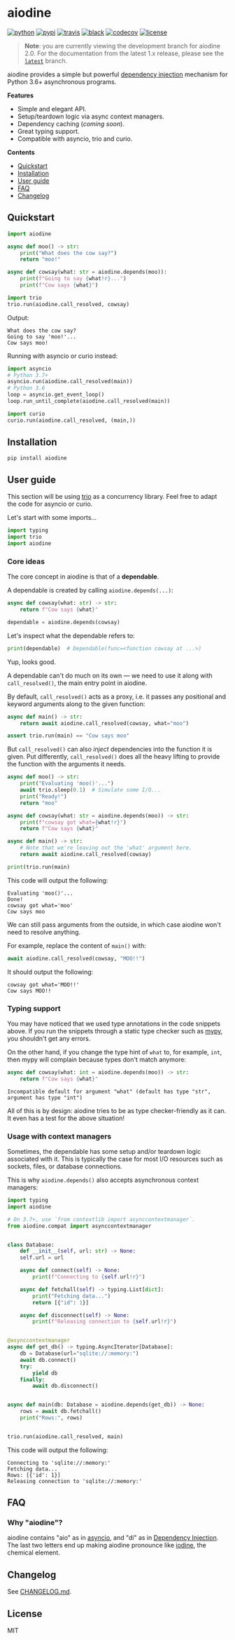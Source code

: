 # aiodine

[![python](https://img.shields.io/pypi/pyversions/aiodine.svg?logo=python&logoColor=fed749&colorB=3770a0&label=)](https://www.python.org)
[![pypi](https://img.shields.io/pypi/v/aiodine.svg)][pypi-url]
[![travis](https://img.shields.io/travis/bocadilloproject/aiodine.svg)](https://travis-ci.org/bocadilloproject/aiodine)
[![black](https://img.shields.io/badge/code_style-black-000000.svg)](https://github.com/ambv/black)
[![codecov](https://codecov.io/gh/bocadilloproject/aiodine/branch/master/graph/badge.svg)](https://codecov.io/gh/bocadilloproject/aiodine)
[![license](https://img.shields.io/pypi/l/aiodine.svg)][pypi-url]

[pypi-url]: https://pypi.org/project/aiodine/

> **Note**: you are currently viewing the development branch for aiodine 2.0. For the documentation from the latest 1.x release, please see the [`latest`] branch.

[`latest`]: https://github.com/bocadilloproject/aiodine/tree/latest

aiodine provides a simple but powerful [dependency injection][di] mechanism for Python 3.6+ asynchronous programs.

**Features**

- Simple and elegant API.
- Setup/teardown logic via async context managers.
- Dependency caching (_coming soon_).
- Great typing support.
- Compatible with asyncio, trio and curio.

**Contents**

- [Quickstart](#quickstart)
- [Installation](#installation)
- [User guide](#user-guide)
- [FAQ](#faq)
- [Changelog](#changelog)

## Quickstart

```python
import aiodine

async def moo() -> str:
    print("What does the cow say?")
    return "moo!"

async def cowsay(what: str = aiodine.depends(moo)):
    print(f"Going to say {what!r}...")
    print(f"Cow says {what}")

import trio
trio.run(aiodine.call_resolved, cowsay)
```

Output:

```console
What does the cow say?
Going to say 'moo!'...
Cow says moo!
```

Running with asyncio or curio instead:

```python
import asyncio
# Python 3.7+
asyncio.run(aiodine.call_resolved(main))
# Python 3.6
loop = asyncio.get_event_loop()
loop.run_until_complete(aiodine.call_resolved(main))

import curio
curio.run(aiodine.call_resolved, (main,))
```

## Installation

```
pip install aiodine
```

## User guide

This section will be using [trio](https://github.com/python-trio/trio) as a concurrency library. Feel free to adapt the code for asyncio or curio.

Let's start with some imports...

```python
import typing
import trio
import aiodine
```

### Core ideas

The core concept in aiodine is that of a **dependable**.

A dependable is created by calling `aiodine.depends(...)`:

```python
async def cowsay(what: str) -> str:
    return f"Cow says {what}"

dependable = aiodine.depends(cowsay)
```

Let's inspect what the dependable refers to:

```python
print(dependable)  # Dependable(func=<function cowsay at ...>)
```

Yup, looks good.

A dependable can't do much on its own — we need to use it along with `call_resolved()`, the main entry point in aiodine.

By default, `call_resolved()` acts as a proxy, i.e. it passes any positional and keyword arguments along to the given function:

```python
async def main() -> str:
    return await aiodine.call_resolved(cowsay, what="moo")

assert trio.run(main) == "Cow says moo"
```

But `call_resolved()` can also _inject_ dependencies into the function it is given. Put differently, `call_resolved()` does all the heavy lifting to provide the function with the arguments it needs.

```python
async def moo() -> str:
    print("Evaluating 'moo()'...")
    await trio.sleep(0.1)  # Simulate some I/O...
    print("Ready!")
    return "moo"

async def cowsay(what: str = aiodine.depends(moo)) -> str:
    print(f"cowsay got what={what!r}")
    return f"Cow says {what}"

async def main() -> str:
    # Note that we're leaving out the 'what' argument here.
    return await aiodine.call_resolved(cowsay)

print(trio.run(main)
```

This code will output the following:

```console
Evaluating 'moo()'...
Done!
cowsay got what='moo'
Cow says moo
```

We can still pass arguments from the outside, in which case aiodine won't need to resolve anything.

For example, replace the content of `main()` with:

```python
await aiodine.call_resolved(cowsay, "MOO!!")
```

It should output the following:

```console
cowsay got what='MOO!!'
Cow says MOO!!
```

### Typing support

You may have noticed that we used type annotations in the code snippets above. If you run the snippets through a static type checker such as [mypy](http://mypy-lang.org/), you shouldn't get any errors.

On the other hand, if you change the type hint of `what` to, for example, `int`, then mypy will complain because types don't match anymore:

```python
async def cowsay(what: int = aiodine.depends(moo)) -> str:
    return f"Cow says {what}"
```

```console
Incompatible default for argument "what" (default has type "str", argument has type "int")
```

All of this is by design: aiodine tries to be as type checker-friendly as it can. It even has a test for the above situation!

### Usage with context managers

Sometimes, the dependable has some setup and/or teardown logic associated with it. This is typically the case for most I/O resources such as sockets, files, or database connections.

This is why `aiodine.depends()` also accepts asynchronous context managers:

```python
import typing
import aiodine

# On 3.7+, use `from contextlib import asynccontextmanager`.
from aiodine.compat import asynccontextmanager


class Database:
    def __init__(self, url: str) -> None:
    self.url = url

    async def connect(self) -> None:
        print(f"Connecting to {self.url!r}")

    async def fetchall(self) -> typing.List[dict]:
        print("Fetching data...")
        return [{"id": 1}]

    async def disconnect(self) -> None:
        print(f"Releasing connection to {self.url!r}")


@asynccontextmanager
async def get_db() -> typing.AsyncIterator[Database]:
    db = Database(url="sqlite://:memory:")
    await db.connect()
    try:
        yield db
    finally:
        await db.disconnect()


async def main(db: Database = aiodine.depends(get_db)) -> None:
    rows = await db.fetchall()
    print("Rows:", rows)


trio.run(aiodine.call_resolved, main)
```

This code will output the following:

```console
Connecting to 'sqlite://:memory:'
Fetching data...
Rows: [{'id': 1}]
Releasing connection to 'sqlite://:memory:'
```

## FAQ

### Why "aiodine"?

aiodine contains "aio" as in [asyncio], and "di" as in [Dependency Injection][di]. The last two letters end up making aiodine pronounce like [iodine], the chemical element.

[asyncio]: https://docs.python.org/3/library/asyncio.html
[di]: https://en.wikipedia.org/wiki/Dependency_injection
[iodine]: https://en.wikipedia.org/wiki/Iodine

## Changelog

See [CHANGELOG.md](https://github.com/bocadilloproject/aiodine/blob/master/CHANGELOG.md).

## License

MIT

